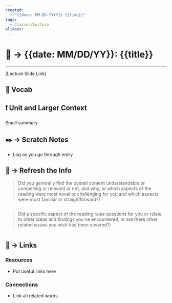 ```yaml
---
created:
  - "{{date: MM-DD-YYYY}} {{time}}"
tags:
  - Classes/Lecture
aliases:
---
```


# 📗 -> {{date: MM/DD/YY}}: {{title}}
---
[Lecture Slide Link]

## 🎤 Vocab



## ❗ Unit and Larger Context
Small summary




## ✒️ -> Scratch Notes
- Log as you go through entry




## 🧪 -> Refresh the Info
> Did you generally find the overall content understandable or compelling or relevant or not, and why, or which aspects of the reading were most novel or challenging for you and which aspects were most familiar or straightforward?)  
```

```

> Did a specific aspect of the reading raise questions for you or relate to other ideas and findings you’ve encountered, or are there other related issues you wish had been covered?)
```

```




## 🔗 -> Links
### Resources
- Put useful links here


### Connections
- Link all related words
